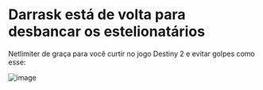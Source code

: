 # Darrask está de volta para desbancar os estelionatários

Netlimiter de graça para você curtir no jogo Destiny 2 e evitar golpes como esse: 

![image](https://github.com/DarraskNetlimiter/netlimiter-free-destiny2/assets/169866818/a9b9c980-652e-4a4c-9d5c-aa1e6eefeec1)
